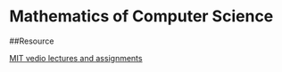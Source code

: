 # Mathematics of Computer Science

##Resource

[MIT vedio lectures and assignments](https://ocw.mit.edu/courses/electrical-engineering-and-computer-science/6-042j-mathematics-for-computer-science-fall-2010/)
